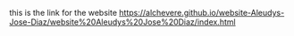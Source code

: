 
this is the link for the website 
https://alchevere.github.io/website-Aleudys-Jose-Diaz/website%20Aleudys%20Jose%20Diaz/index.html

